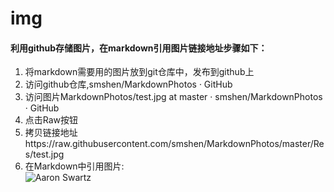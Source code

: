 # img
#### 利用github存储图片，在markdown引用图片链接地址步骤如下：     
1. 将markdown需要用的图片放到git仓库中，发布到github上
2. 访问github仓库,smshen/MarkdownPhotos · GitHub     
3. 访问图片MarkdownPhotos/test.jpg at master · smshen/MarkdownPhotos · GitHub     
4. 点击Raw按钮     
5. 拷贝链接地址https://raw.githubusercontent.com/smshen/MarkdownPhotos/master/Res/test.jpg     
6. 在Markdown中引用图片:  
![Aaron Swartz](https://raw.githubusercontent.com/smshen/MarkdownPhotos/master/Res/test.jpg)
